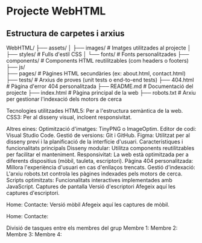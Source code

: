 # Projecte WebHTML

## Estructura de carpetes i arxius

WebHTML/
├── assets/
│   ├── images/      # Imatges utilitzades al projecte
│   ├── styles/      # Fulls d'estil CSS
│   └── fonts/       # Fonts personalitzades
├── components/      # Components HTML reutilitzables (com headers o footers)
├── js/              
├── pages/           # Pàgines HTML secundàries (ex: about.html, contact.html)
├── tests/           # Arxius de proves (unit tests o end-to-end tests)
├── 404.html         # Pàgina d'error 404 personalitzada
├── README.md        # Documentació del projecte
├── index.html       # Pàgina principal de la web
├── robots.txt       # Arxiu per gestionar l'indexació dels motors de cerca


Tecnologies utilitzades
HTML5: Per a l'estructura semàntica de la web.
CSS3: Per al disseny visual, incloent responsivitat.

Altres eines:
Optimització d'imatges: TinyPNG o ImageOptim.
Editor de codi: Visual Studio Code.
Gestió de versions: Git i GitHub.
Figma: Utilitzat per al disseny previ i la planificació de la interfície d'usuari.
Característiques i funcionalitats principals
Disseny modular: Utilitza components reutilitzables per facilitar el manteniment.
Responsivitat: La web està optimitzada per a diferents dispositius (mòbil, tauleta, escriptori).
Pàgina 404 personalitzada: Millora l'experiència d'usuari en cas d'enllaços trencats.
Gestió d'indexació: L'arxiu robots.txt controla les pàgines indexades pels motors de cerca.
Scripts optimitzats: Funcionalitats interactives implementades amb JavaScript.
Captures de pantalla
Versió d'escriptori
Afegeix aquí les captures d'escriptori.

Home:
Contacte:
Versió mòbil
Afegeix aquí les captures de mòbil.

Home:
Contacte:

Divisió de tasques entre els membres del grup
Membre 1: 
Membre 2: 
Membre 3: 
Membre 4: 

